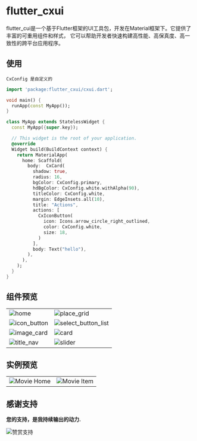 # flutter_cxui

flutter_cui是一个基于Flutter框架的UI工具包，开发在Material框架下。它提供了丰富的可重用组件和样式， 它可以帮助开发者快速构建高性能、高保真度、高一致性的跨平台应用程序。

## 使用

`CxConfig 是自定义的`

```Dart
import 'package:flutter_cxui/cxui.dart';

void main() {
  runApp(const MyApp());
}

class MyApp extends StatelessWidget {
  const MyApp({super.key});

  // This widget is the root of your application.
  @override
  Widget build(BuildContext context) {
    return MaterialApp(
      home: Scaffold(
        body:  CxCard(
          shadow: true,
          radius: 16,
          bgColor: CxConfig.primary,
          hdBgColor: CxConfig.white.withAlpha(90),
          titleColor: CxConfig.white,
          margin: EdgeInsets.all(10),
          title: "Actions",
          actions: [
            CxIconButton(
              icon: Icons.arrow_circle_right_outlined,
              color: CxConfig.white,
              size: 18,
            )
          ],
          body: Text("hello"),
        ),
      ),
    );
  }
}
```

## 组件预览

<!-- ![选择按钮列表](assets/static//select_button_list.jpg) -->

|||
|--|--|
|![home](assets/static/list.png)|![place_grid](assets/static/place_grid.png)|
|![icon_button](assets/static/icon_button.png)|![select_button_list](assets/static/select_button_list.png)|
|![image_card](assets/static/image_card.png)|![card](assets/static/card.png)|
|![title_nav](assets/static/title_nav.png)|![slider](assets/static/slider.jpg)|

## 实例预览

|        |   |
| ----------- | ----------- |
| ![Movie Home](assets/static/movie_home.png)     | ![Movie Item](assets/static/movie_item.png) |

## 感谢支持

**您的支持，是我持续输出的动力.**

<!-- ![微信支持](assets/static/wechat.jpg) -->
![赞赏支持](assets/static/reward.jpg)
